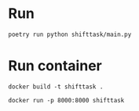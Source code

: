 # Run
```bash
poetry run python shifttask/main.py
```

# Run container
```
docker build -t shifttask .
```

```
docker run -p 8000:8000 shifttask
```
